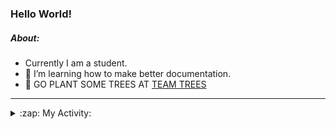 ### Hello World!

##### About:
- Currently I am a student.
- 🌱 I’m learning how to make better documentation.
- 🌱 GO PLANT SOME TREES AT [TEAM TREES](https://teamtrees.org/)

---
<details>
  <summary>:zap: My Activity:</summary>
  
<!--START_SECTION:waka-->
![Code Time](http://img.shields.io/badge/Code%20Time-1%2C115%20hrs%2018%20mins-blue)

**I'm a Night 🦉** 

```text
🌞 Morning                1448 commits        ██░░░░░░░░░░░░░░░░░░░░░░░   09.37 % 
🌆 Daytime                5352 commits        █████████░░░░░░░░░░░░░░░░   34.65 % 
🌃 Evening                4419 commits        ███████░░░░░░░░░░░░░░░░░░   28.61 % 
🌙 Night                  4229 commits        ███████░░░░░░░░░░░░░░░░░░   27.38 % 
```
📅 **I'm Most Productive on Wednesday** 

```text
Monday                   2299 commits        ████░░░░░░░░░░░░░░░░░░░░░   14.88 % 
Tuesday                  1918 commits        ███░░░░░░░░░░░░░░░░░░░░░░   12.42 % 
Wednesday                3688 commits        ██████░░░░░░░░░░░░░░░░░░░   23.87 % 
Thursday                 1984 commits        ███░░░░░░░░░░░░░░░░░░░░░░   12.84 % 
Friday                   1508 commits        ██░░░░░░░░░░░░░░░░░░░░░░░   09.76 % 
Saturday                 1394 commits        ██░░░░░░░░░░░░░░░░░░░░░░░   09.02 % 
Sunday                   2657 commits        ████░░░░░░░░░░░░░░░░░░░░░   17.20 % 
```


📊 **This Week I Spent My Time On** 

```text
🔥 Editors: 
VS Code                  4 hrs 27 mins       █████████████████████████   100.00 % 

🐱‍💻 Projects: 
praise                   4 hrs 1 min         ███████████████████████░░   90.22 % 
recurring-call-reminder  24 mins             ██░░░░░░░░░░░░░░░░░░░░░░░   09.02 % 
CSF22                    2 mins              ░░░░░░░░░░░░░░░░░░░░░░░░░   00.75 % 
ai                       0 secs              ░░░░░░░░░░░░░░░░░░░░░░░░░   00.01 % 
```


 Last Updated on 05/05/2023 05:08:39 UTC
<!--END_SECTION:waka-->
</details>

